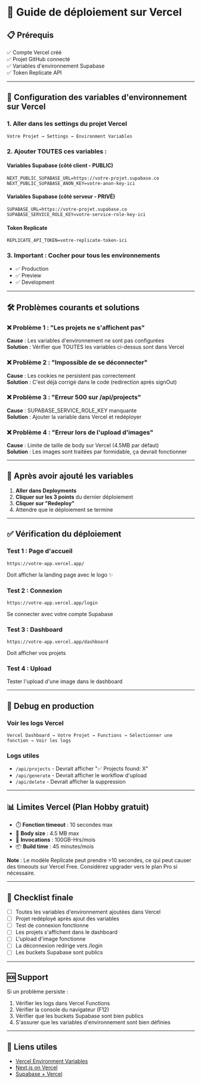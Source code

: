 # 🚀 Guide de déploiement sur Vercel

## 📋 Prérequis

✅ Compte Vercel créé  
✅ Projet GitHub connecté  
✅ Variables d'environnement Supabase  
✅ Token Replicate API  

---

## 🔧 Configuration des variables d'environnement sur Vercel

### 1. Aller dans les settings du projet Vercel

```
Votre Projet → Settings → Environment Variables
```

### 2. Ajouter TOUTES ces variables :

#### Variables Supabase (côté client - PUBLIC)
```
NEXT_PUBLIC_SUPABASE_URL=https://votre-projet.supabase.co
NEXT_PUBLIC_SUPABASE_ANON_KEY=votre-anon-key-ici
```

#### Variables Supabase (côté serveur - PRIVÉ)
```
SUPABASE_URL=https://votre-projet.supabase.co
SUPABASE_SERVICE_ROLE_KEY=votre-service-role-key-ici
```

#### Token Replicate
```
REPLICATE_API_TOKEN=votre-replicate-token-ici
```

### 3. Important : Cocher pour tous les environnements
- ✅ Production
- ✅ Preview
- ✅ Development

---

## 🛠️ Problèmes courants et solutions

### ❌ Problème 1 : "Les projets ne s'affichent pas"

**Cause** : Les variables d'environnement ne sont pas configurées  
**Solution** : Vérifier que TOUTES les variables ci-dessus sont dans Vercel

### ❌ Problème 2 : "Impossible de se déconnecter"

**Cause** : Les cookies ne persistent pas correctement  
**Solution** : C'est déjà corrigé dans le code (redirection après signOut)

### ❌ Problème 3 : "Erreur 500 sur /api/projects"

**Cause** : SUPABASE_SERVICE_ROLE_KEY manquante  
**Solution** : Ajouter la variable dans Vercel et redéployer

### ❌ Problème 4 : "Erreur lors de l'upload d'images"

**Cause** : Limite de taille de body sur Vercel (4.5MB par défaut)  
**Solution** : Les images sont traitées par formidable, ça devrait fonctionner

---

## 🔄 Après avoir ajouté les variables

1. **Aller dans Deployments**
2. **Cliquer sur les 3 points** du dernier déploiement
3. **Cliquer sur "Redeploy"**
4. Attendre que le déploiement se termine

---

## ✅ Vérification du déploiement

### Test 1 : Page d'accueil
```
https://votre-app.vercel.app/
```
Doit afficher la landing page avec le logo ✨

### Test 2 : Connexion
```
https://votre-app.vercel.app/login
```
Se connecter avec votre compte Supabase

### Test 3 : Dashboard
```
https://votre-app.vercel.app/dashboard
```
Doit afficher vos projets

### Test 4 : Upload
Tester l'upload d'une image dans le dashboard

---

## 🐛 Debug en production

### Voir les logs Vercel
```
Vercel Dashboard → Votre Projet → Functions → Sélectionner une fonction → Voir les logs
```

### Logs utiles
- `/api/projects` - Devrait afficher "✅ Projects found: X"
- `/api/generate` - Devrait afficher le workflow d'upload
- `/api/delete` - Devrait afficher la suppression

---

## 📊 Limites Vercel (Plan Hobby gratuit)

- ⏱️ **Fonction timeout** : 10 secondes max
- 💾 **Body size** : 4.5 MB max
- 🔄 **Invocations** : 100GB-Hrs/mois
- 📦 **Build time** : 45 minutes/mois

**Note** : Le modèle Replicate peut prendre >10 secondes, ce qui peut causer des timeouts sur Vercel Free. Considérez upgrader vers le plan Pro si nécessaire.

---

## 🎯 Checklist finale

- [ ] Toutes les variables d'environnement ajoutées dans Vercel
- [ ] Projet redéployé après ajout des variables
- [ ] Test de connexion fonctionne
- [ ] Les projets s'affichent dans le dashboard
- [ ] L'upload d'image fonctionne
- [ ] La déconnexion redirige vers /login
- [ ] Les buckets Supabase sont publics

---

## 🆘 Support

Si un problème persiste :
1. Vérifier les logs dans Vercel Functions
2. Vérifier la console du navigateur (F12)
3. Vérifier que les buckets Supabase sont bien publics
4. S'assurer que les variables d'environnement sont bien définies

---

## 🔗 Liens utiles

- [Vercel Environment Variables](https://vercel.com/docs/concepts/projects/environment-variables)
- [Next.js on Vercel](https://vercel.com/docs/frameworks/nextjs)
- [Supabase + Vercel](https://supabase.com/docs/guides/getting-started/tutorials/with-nextjs)
